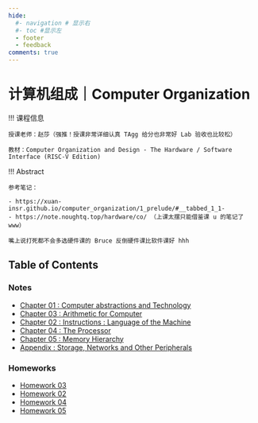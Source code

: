 ```yaml
---
hide:
  #- navigation # 显示右
  #- toc #显示左
  - footer
  - feedback
comments: true
---
```


# 计算机组成｜Computer Organization

!!! 课程信息

	授课老师：赵莎（强推！授课非常详细认真 TAgg 给分也非常好 Lab 验收也比较松）
	
	教材：Computer Organization and Design - The Hardware / Software Interface (RISC-V Edition)

!!! Abstract

    参考笔记：
    
    - https://xuan-insr.github.io/computer_organization/1_prelude/#__tabbed_1_1-  
    - https://note.noughtq.top/hardware/co/ （上课太摆只能借鉴课 u 的笔记了 www）
    
    嘴上说打死都不会多选硬件课的 Bruce 反倒硬件课比软件课好 hhh

## Table of Contents

### Notes

- [Chapter 01 : Computer abstractions and Technology](Chapter%201/)
- [Chapter 03 : Arithmetic for Computer](Chapter%203/)
- [Chapter 02 : Instructions : Language of the Machine](Chapter%202/)
- [Chapter 04 : The Processor](Chapter%204/)
- [Chapter 05 : Memory Hierarchy](Chapter%205/)
- [Appendix : Storage, Networks and Other Peripherals](Appendix/)

### Homeworks

- [Homework 03](Homework%203/)
- [Homework 02](Homework%202/)
- [Homework 04](Homework%204/)
- [Homework 05](Homework%205/)